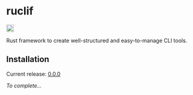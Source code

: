 # ruclif

[<img alt="github" src="https://img.shields.io/badge/github-black?style=for-the-badge&labelColor=555555&logo=github" height="20">](https://github.com/Patacode/ruclif)

Rust framework to create well-structured and easy-to-manage CLI tools.

## Installation

Current release: [0.0.0](CHANGELOG.md#0.0.0)

*To complete...*
